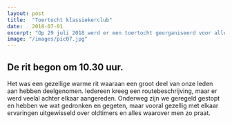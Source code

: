 ```yaml
---
layout: post
title:  "Toertocht klassiekerclub"
date:   2018-07-01
excerpt: "Op 29 juli 2018 werd er een toertocht georganiseerd voor alle leden."
image: "/images/pic07.jpg"
---
```


## De rit begon om 10.30 uur.

Het was een gezellige warme rit waaraan een groot deel van onze leden aan hebben deelgenomen.
Iedereen kreeg een routebeschrijving, maar er werd veelal achter elkaar aangereden. 
Onderweg zijn we geregeld gestopt en hebben we wat gedronken en gegeten, maar vooral
gezellig met elkaar ervaringen uitgewisseld over oldtimers en alles waarover men zo praat.
